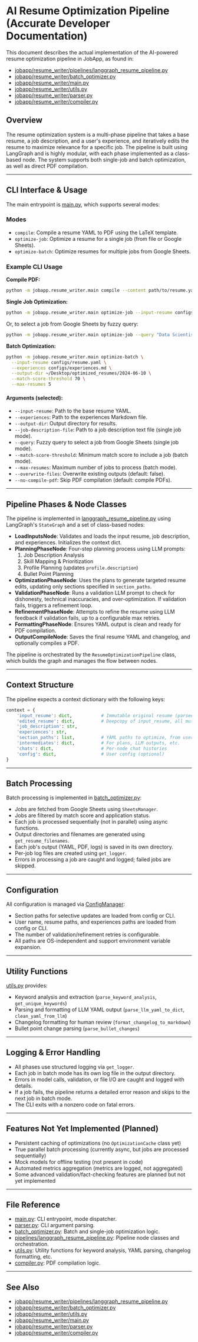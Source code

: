 # AI Resume Optimization Pipeline (Accurate Developer Documentation)

This document describes the actual implementation of the AI-powered resume optimization pipeline in JobApp, as found in:
- [jobapp/resume_writer/pipelines/langgraph_resume_pipeline.py](../jobapp/resume_writer/pipelines/langgraph_resume_pipeline.py)
- [jobapp/resume_writer/batch_optimizer.py](../jobapp/resume_writer/batch_optimizer.py)
- [jobapp/resume_writer/main.py](../jobapp/resume_writer/main.py)
- [jobapp/resume_writer/utils.py](../jobapp/resume_writer/utils.py)
- [jobapp/resume_writer/parser.py](../jobapp/resume_writer/parser.py)
- [jobapp/resume_writer/compiler.py](../jobapp/resume_writer/compiler.py)

## Overview

The resume optimization system is a multi-phase pipeline that takes a base resume, a job description, and a user's experience, and iteratively edits the resume to maximize relevance for a specific job. The pipeline is built using LangGraph and is highly modular, with each phase implemented as a class-based node. The system supports both single-job and batch optimization, as well as direct PDF compilation.

---

## CLI Interface & Usage

The main entrypoint is [main.py](../jobapp/resume_writer/main.py), which supports several modes:

### Modes
- `compile`: Compile a resume YAML to PDF using the LaTeX template.
- `optimize-job`: Optimize a resume for a single job (from file or Google Sheets).
- `optimize-batch`: Optimize resumes for multiple jobs from Google Sheets.

### Example CLI Usage

**Compile PDF:**
```bash
python -m jobapp.resume_writer.main compile --content path/to/resume.yaml --output path/to/resume.pdf
```

**Single Job Optimization:**
```bash
python -m jobapp.resume_writer.main optimize-job --input-resume configs/resume.yaml --experiences configs/experiences.md --job-description-file job.txt --output-dir output/single_job
```
Or, to select a job from Google Sheets by fuzzy query:
```bash
python -m jobapp.resume_writer.main optimize-job --query "Data Scientist Stripe" --output-dir output/single_job
```

**Batch Optimization:**
```bash
python -m jobapp.resume_writer.main optimize-batch \
  --input-resume configs/resume.yaml \
  --experiences configs/experiences.md \
  --output-dir ~/Desktop/optimized_resumes/2024-06-10 \
  --match-score-threshold 70 \
  --max-resumes 5
```

#### Arguments (selected):
- `--input-resume`: Path to the base resume YAML.
- `--experiences`: Path to the experiences Markdown file.
- `--output-dir`: Output directory for results.
- `--job-description-file`: Path to a job description text file (single job mode).
- `--query`: Fuzzy query to select a job from Google Sheets (single job mode).
- `--match-score-threshold`: Minimum match score to include a job (batch mode).
- `--max-resumes`: Maximum number of jobs to process (batch mode).
- `--overwrite-files`: Overwrite existing outputs (default: false).
- `--no-compile-pdf`: Skip PDF compilation (default: compile PDFs).

---

## Pipeline Phases & Node Classes

The pipeline is implemented in [langgraph_resume_pipeline.py](../jobapp/resume_writer/pipelines/langgraph_resume_pipeline.py) using LangGraph's `StateGraph` and a set of class-based nodes:

- **LoadInputsNode**: Validates and loads the input resume, job description, and experiences. Initializes the context dict.
- **PlanningPhaseNode**: Four-step planning process using LLM prompts:
  1. Job Description Analysis
  2. Skill Mapping & Prioritization
  3. Profile Planning (updates `profile.description`)
  4. Bullet Point Planning
- **OptimizationPhaseNode**: Uses the plans to generate targeted resume edits, updating only sections specified in `section_paths`.
- **ValidationPhaseNode**: Runs a validation LLM prompt to check for dishonesty, technical inaccuracies, and over-optimization. If validation fails, triggers a refinement loop.
- **RefinementPhaseNode**: Attempts to refine the resume using LLM feedback if validation fails, up to a configurable max retries.
- **FormattingPhaseNode**: Ensures YAML output is clean and ready for PDF compilation.
- **OutputCompileNode**: Saves the final resume YAML and changelog, and optionally compiles a PDF.

The pipeline is orchestrated by the `ResumeOptimizationPipeline` class, which builds the graph and manages the flow between nodes.

---

## Context Structure

The pipeline expects a context dictionary with the following keys:
```python
context = {
    'input_resume': dict,           # Immutable original resume (parsed from YAML)
    'edited_resume': dict,          # Deepcopy of input_resume, all mutations here
    'job_description': str,
    'experiences': str,
    'section_paths': list,          # YAML paths to optimize, from user config
    'intermediates': dict,          # For plans, LLM outputs, etc.
    'chats': dict,                  # Per-node chat histories
    'config': dict,                 # User config (optional)
}
```

---

## Batch Processing

Batch processing is implemented in [batch_optimizer.py](../jobapp/resume_writer/batch_optimizer.py):
- Jobs are fetched from Google Sheets using `SheetsManager`.
- Jobs are filtered by match score and application status.
- Each job is processed sequentially (not in parallel) using async functions.
- Output directories and filenames are generated using `get_resume_filenames`.
- Each job's output (YAML, PDF, logs) is saved in its own directory.
- Per-job log files are created using `get_logger`.
- Errors in processing a job are caught and logged; failed jobs are skipped.

---

## Configuration

All configuration is managed via [ConfigManager](../../core/config_manager.py):
- Section paths for selective updates are loaded from config or CLI.
- User name, resume paths, and experiences paths are loaded from config or CLI.
- The number of validation/refinement retries is configurable.
- All paths are OS-independent and support environment variable expansion.

---

## Utility Functions

[utils.py](../jobapp/resume_writer/utils.py) provides:
- Keyword analysis and extraction (`parse_keyword_analysis`, `get_unique_keywords`)
- Parsing and formatting of LLM YAML output (`parse_llm_yaml_to_dict`, `clean_yaml_from_llm`)
- Changelog formatting for human review (`format_changelog_to_markdown`)
- Bullet point change parsing (`parse_bullet_changes`)

---

## Logging & Error Handling

- All phases use structured logging via `get_logger`.
- Each job in batch mode has its own log file in the output directory.
- Errors in model calls, validation, or file I/O are caught and logged with details.
- If a job fails, the pipeline returns a detailed error reason and skips to the next job in batch mode.
- The CLI exits with a nonzero code on fatal errors.

---

## Features Not Yet Implemented (Planned)
- Persistent caching of optimizations (no `OptimizationCache` class yet)
- True parallel batch processing (currently async, but jobs are processed sequentially)
- Mock models for offline testing (not present in code)
- Automated metrics aggregation (metrics are logged, not aggregated)
- Some advanced validation/fact-checking features are planned but not yet implemented

---

## File Reference
- [main.py](../jobapp/resume_writer/main.py): CLI entrypoint, mode dispatcher.
- [parser.py](../jobapp/resume_writer/parser.py): CLI argument parsing.
- [batch_optimizer.py](../jobapp/resume_writer/batch_optimizer.py): Batch and single-job optimization logic.
- [pipelines/langgraph_resume_pipeline.py](../jobapp/resume_writer/pipelines/langgraph_resume_pipeline.py): Pipeline node classes and orchestration.
- [utils.py](../jobapp/resume_writer/utils.py): Utility functions for keyword analysis, YAML parsing, changelog formatting, etc.
- [compiler.py](../jobapp/resume_writer/compiler.py): PDF compilation logic.

---

## See Also
- [jobapp/resume_writer/pipelines/langgraph_resume_pipeline.py](../jobapp/resume_writer/pipelines/langgraph_resume_pipeline.py)
- [jobapp/resume_writer/batch_optimizer.py](../jobapp/resume_writer/batch_optimizer.py)
- [jobapp/resume_writer/utils.py](../jobapp/resume_writer/utils.py)
- [jobapp/resume_writer/main.py](../jobapp/resume_writer/main.py)
- [jobapp/resume_writer/parser.py](../jobapp/resume_writer/parser.py)
- [jobapp/resume_writer/compiler.py](../jobapp/resume_writer/compiler.py) 